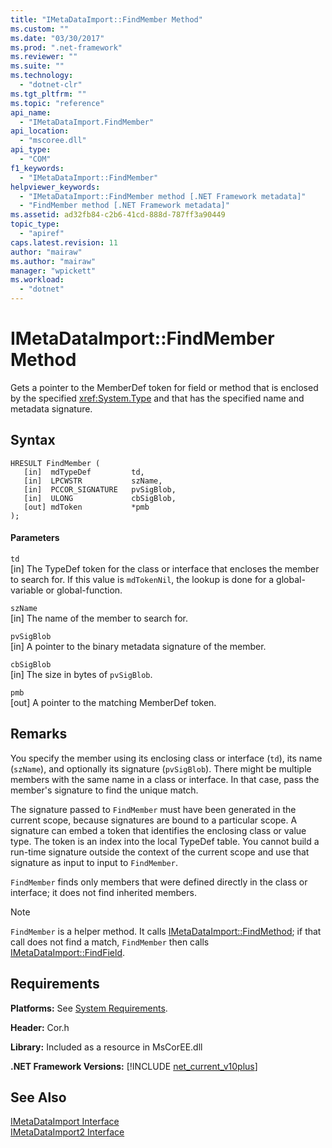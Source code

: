 ```yaml
---
title: "IMetaDataImport::FindMember Method"
ms.custom: ""
ms.date: "03/30/2017"
ms.prod: ".net-framework"
ms.reviewer: ""
ms.suite: ""
ms.technology: 
  - "dotnet-clr"
ms.tgt_pltfrm: ""
ms.topic: "reference"
api_name: 
  - "IMetaDataImport.FindMember"
api_location: 
  - "mscoree.dll"
api_type: 
  - "COM"
f1_keywords: 
  - "IMetaDataImport::FindMember"
helpviewer_keywords: 
  - "IMetaDataImport::FindMember method [.NET Framework metadata]"
  - "FindMember method [.NET Framework metadata]"
ms.assetid: ad32fb84-c2b6-41cd-888d-787ff3a90449
topic_type: 
  - "apiref"
caps.latest.revision: 11
author: "mairaw"
ms.author: "mairaw"
manager: "wpickett"
ms.workload: 
  - "dotnet"
---
```

# IMetaDataImport::FindMember Method
Gets a pointer to the MemberDef token for field or method that is enclosed by the specified <xref:System.Type> and that has the specified name and metadata signature.  
  
## Syntax  
  
```  
HRESULT FindMember (  
   [in]  mdTypeDef         td,  
   [in]  LPCWSTR           szName,   
   [in]  PCCOR_SIGNATURE   pvSigBlob,   
   [in]  ULONG             cbSigBlob,   
   [out] mdToken           *pmb  
);  
```  
  
#### Parameters  
 `td`  
 [in] The TypeDef token for the class or interface that encloses the member to search for. If this value is `mdTokenNil`, the lookup is done for a global-variable or global-function.  
  
 `szName`  
 [in] The name of the member to search for.  
  
 `pvSigBlob`  
 [in] A pointer to the binary metadata signature of the member.  
  
 `cbSigBlob`  
 [in] The size in bytes of `pvSigBlob`.  
  
 `pmb`  
 [out] A pointer to the matching MemberDef token.  
  
## Remarks  
 You specify the member using its enclosing class or interface (`td`), its name (`szName`), and optionally its signature (`pvSigBlob`). There might be multiple members with the same name in a class or interface. In that case, pass the member's signature to find the unique match.  
  
 The signature passed to `FindMember` must have been generated in the current scope, because signatures are bound to a particular scope. A signature can embed a token that identifies the enclosing class or value type. The token is an index into the local TypeDef table. You cannot build a run-time signature outside the context of the current scope and use that signature as input to input to `FindMember`.  
  
 `FindMember` finds only members that were defined directly in the class or interface; it does not find inherited members.  
  
> [!NOTE]
>  `FindMember` is a helper method. It calls [IMetaDataImport::FindMethod](../../../../docs/framework/unmanaged-api/metadata/imetadataimport-findmethod-method.md); if that call does not find a match, `FindMember` then calls [IMetaDataImport::FindField](../../../../docs/framework/unmanaged-api/metadata/imetadataimport-findfield-method.md).  
  
## Requirements  
 **Platforms:** See [System Requirements](../../../../docs/framework/get-started/system-requirements.md).  
  
 **Header:** Cor.h  
  
 **Library:** Included as a resource in MsCorEE.dll  
  
 **.NET Framework Versions:** [!INCLUDE [net_current_v10plus](../../../../includes/net-current-v10plus-md.md)]  
  
## See Also  
 [IMetaDataImport Interface](../../../../docs/framework/unmanaged-api/metadata/imetadataimport-interface.md)  
 [IMetaDataImport2 Interface](../../../../docs/framework/unmanaged-api/metadata/imetadataimport2-interface.md)
